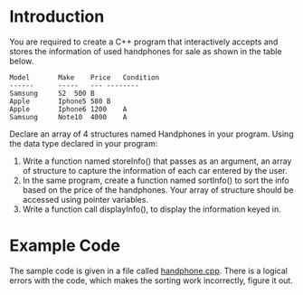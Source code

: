 # Introduction

You are required to create a C++ program that interactively accepts and stores the information of used handphones for sale as shown in the table below. 

```
Model		Make	Price	Condition
------		-----	---	--------
Samsung		S2	500	B
Apple		Iphone5	580	B
Apple		Iphone6	1200	A
Samsung		Note10	4000	A
```

Declare an array of 4 structures named Handphones in your program. 
Using the data type declared in your program:

1. Write a function named storeInfo() that passes as an argument, an array of structure to capture the information of each car entered by the user. 
2. In the same program, create a function named sortInfo() to sort the info based on the price of the handphones. Your array of structure should be accessed using pointer variables. 
3. Write a function call displayInfo(), to display the information keyed in.

# Example Code
The sample code is given in a file called [handphone.cpp](handphone.cpp).
There is a logical errors with the code, which makes the sorting work incorrectly, figure it out. 

